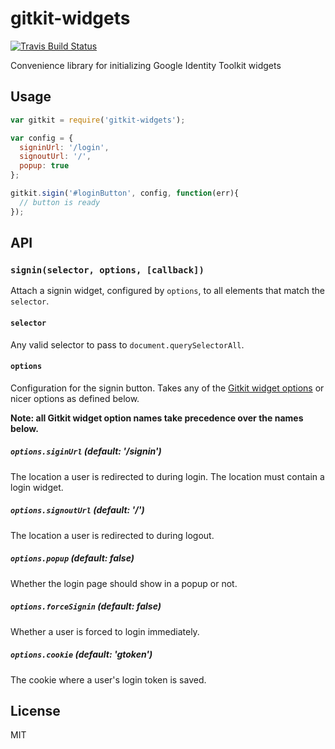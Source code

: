 # gitkit-widgets

[![Travis Build Status](https://img.shields.io/travis/iceddev/gitkit-widgets/master.svg?label=travis&style=flat-square)](https://travis-ci.org/iceddev/gitkit-widgets)

Convenience library for initializing Google Identity Toolkit widgets

## Usage

```js
var gitkit = require('gitkit-widgets');

var config = {
  signinUrl: '/login',
  signoutUrl: '/',
  popup: true
};

gitkit.sigin('#loginButton', config, function(err){
  // button is ready
});
```

## API

### `signin(selector, options, [callback])`

Attach a signin widget, configured by `options`, to all elements that match the `selector`.

#### `selector`

Any valid selector to pass to `document.querySelectorAll`.

#### `options`

Configuration for the signin button. Takes any of the [Gitkit widget options](https://developers.google.com/identity/toolkit/web/setup-frontend#page_with_sign_in_button) or nicer options as defined below.

__Note: all Gitkit widget option names take precedence over the names below.__

##### `options.siginUrl` (default: '/signin')

The location a user is redirected to during login. The location must contain a login widget.

##### `options.signoutUrl` (default: '/')

The location a user is redirected to during logout.

##### `options.popup` (default: false)

Whether the login page should show in a popup or not.

##### `options.forceSignin` (default: false)

Whether a user is forced to login immediately.

##### `options.cookie` (default: 'gtoken')

The cookie where a user's login token is saved.

## License

MIT
